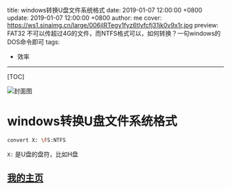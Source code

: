 title: windows转换U盘文件系统格式
date: 2019-01-07 12:00:00 +0800
update: 2019-01-07 12:00:00 +0800
author: me
cover: https://ws1.sinaimg.cn/large/006jIRTegy1fyz6tlyfcfj31jk0v9x1r.jpg
preview:  FAT32 不可以传超过4G的文件，而NTFS格式可以，如何转换？一句windows的DOS命令即可
tags:

  - 效率

---

[TOC]

![封面图](https://ws1.sinaimg.cn/large/006jIRTegy1fyz6tlyfcfj31jk0v9x1r.jpg)

# windows转换U盘文件系统格式

```bash
convert X: \FS:NTFS
```

`X:` 是U盘的盘符，比如H盘

## [我的主页](https://suveng.github.io/blog/)